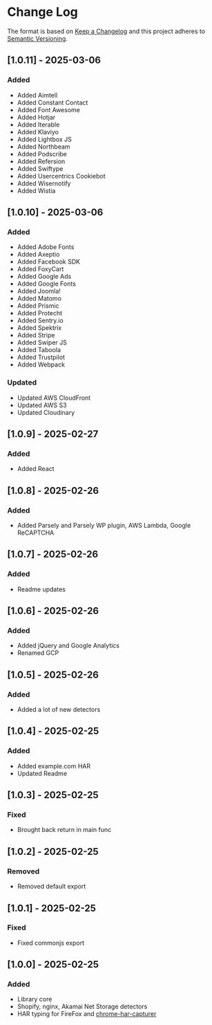 
# Change Log
The format is based on [Keep a Changelog](http://keepachangelog.com/)
and this project adheres to [Semantic Versioning](http://semver.org/).

## [1.0.11] - 2025-03-06

### Added
- Added Aimtell
- Added Constant Contact
- Added Font Awesome
- Added Hotjar
- Added Iterable
- Added Klaviyo
- Added Lightbox JS
- Added Northbeam
- Added Podscribe
- Added Refersion
- Added Swiftype
- Added Usercentrics Cookiebot
- Added Wisernotify
- Added Wistia

## [1.0.10] - 2025-03-06

### Added
- Added Adobe Fonts
- Added Axeptio
- Added Facebook SDK
- Added FoxyCart
- Added Google Ads
- Added Google Fonts
- Added Joomla!
- Added Matomo
- Added Prismic
- Added Protecht
- Added Sentry.io
- Added Spektrix
- Added Stripe
- Added Swiper JS
- Added Taboola
- Added Trustpilot
- Added Webpack

### Updated
- Updated AWS CloudFront
- Updated AWS S3
- Updated Cloudinary

## [1.0.9] - 2025-02-27

### Added
- Added React

## [1.0.8] - 2025-02-26

### Added
- Added Parsely and Parsely WP plugin, AWS Lambda, Google ReCAPTCHA

## [1.0.7] - 2025-02-26

### Added
- Readme updates

## [1.0.6] - 2025-02-26

### Added
- Added jQuery and Google Analytics
- Renamed GCP

## [1.0.5] - 2025-02-26

### Added
- Added a lot of new detectors

## [1.0.4] - 2025-02-25

### Added
- Added example.com HAR
- Updated Readme

## [1.0.3] - 2025-02-25

### Fixed
- Brought back return in main func

## [1.0.2] - 2025-02-25

### Removed
- Removed default export

## [1.0.1] - 2025-02-25

### Fixed
- Fixed commonjs export

## [1.0.0] - 2025-02-25
  
### Added
- Library core
- Shopify, nginx, Akamai Net Storage detectors
- HAR typing for FireFox and [chrome-har-capturer](https://github.com/cyrus-and/chrome-har-capturer)
